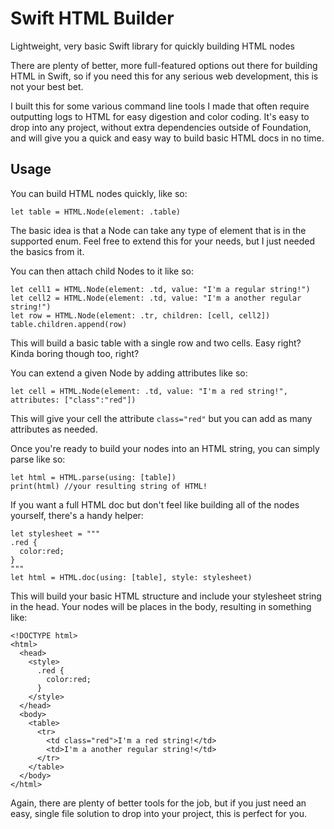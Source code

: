 # Swift HTML Builder
Lightweight, very basic Swift library for quickly building HTML nodes

There are plenty of better, more full-featured options out there for building HTML in Swift, so if you need this for any serious web development, this is not your best bet.

I built this for some various command line tools I made that often require outputting logs to HTML for easy digestion and color coding. It's easy to drop into any project, without extra dependencies outside of Foundation, and will give you a quick and easy way to build basic HTML docs in no time. 

## Usage
You can build HTML nodes quickly, like so:
```
let table = HTML.Node(element: .table)
```

The basic idea is that a Node can take any type of element that is in the supported enum. Feel free to extend this for your needs, but I just needed the basics from it. 

You can then attach child Nodes to it like so:
```
let cell1 = HTML.Node(element: .td, value: "I'm a regular string!")
let cell2 = HTML.Node(element: .td, value: "I'm a another regular string!")
let row = HTML.Node(element: .tr, children: [cell, cell2])
table.children.append(row)
```

This will build a basic table with a single row and two cells. Easy right? Kinda boring though too, right?

You can extend a given Node by adding attributes like so:
```
let cell = HTML.Node(element: .td, value: "I'm a red string!", attributes: ["class":"red"])
```

This will give your cell the attribute `class="red"` but you can add as many attributes as needed.

Once you're ready to build your nodes into an HTML string, you can simply parse like so:
```
let html = HTML.parse(using: [table])
print(html) //your resulting string of HTML!
```

If you want a full HTML doc but don't feel like building all of the nodes yourself, there's a handy helper:
```
let stylesheet = """
.red {
  color:red;
}
"""
let html = HTML.doc(using: [table], style: stylesheet)
```

This will build your basic HTML structure and include your stylesheet string in the head. Your nodes will be places in the body, resulting in something like:
```
<!DOCTYPE html>
<html>
  <head>
    <style>
      .red {
        color:red;
      }
    </style>
  </head>
  <body>
    <table>
      <tr>
        <td class="red">I'm a red string!</td>
        <td>I'm a another regular string!</td>
      </tr>
    </table>
  </body>
</html>
```

Again, there are plenty of better tools for the job, but if you just need an easy, single file solution to drop into your project, this is perfect for you. 
